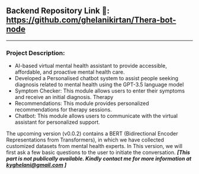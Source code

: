 ## Backend Repository Link 🔗: https://github.com/ghelanikirtan/Thera-bot-node

---
### Project Description:

-  AI-based virtual mental health assistant to provide accessible, affordable, and proactive mental health care.
-  Developed a Personalised chatbot system to assist people seeking diagnosis related to mental health using the GPT-3.5 language model
- Symptom Checker: This module allows users to enter their symptoms and receive an initial diagnosis. Therapy
- Recommendations: This module provides personalized recommendations for therapy sessions.
- Chatbot: This module allows users to communicate with the virtual assistant for personalized support.

The upcoming version (v0.0.2) contains a BERT (Bidirectional Encoder Representations from Transformers), in which we have collected customized datasets from mental health experts.
In This version, we will first ask a few basic questions to the user to initiate the conversation. **_[This part is not publically available. Kindly contact me for more information at kyghelani@gmail.com ]_**
